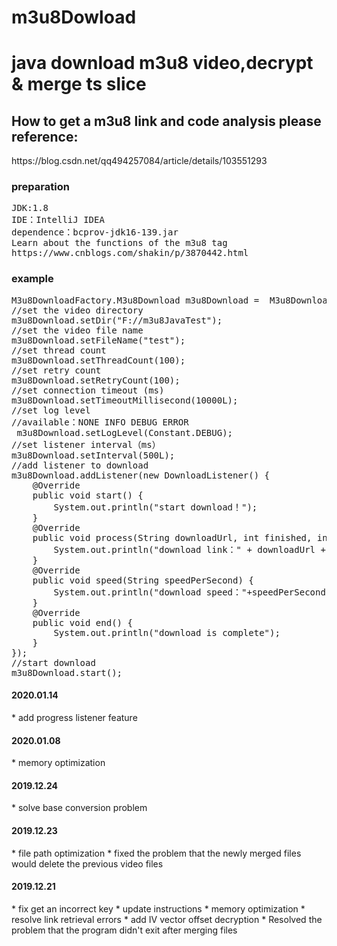 # m3u8Dowload
<h1>java download m3u8 video,decrypt & merge ts slice</h1>
<h2>
How to get a m3u8 link and code analysis please reference:
</h2>
https://blog.csdn.net/qq494257084/article/details/103551293
<h3>preparation</h3>
<pre>
JDK:1.8
IDE：IntelliJ IDEA
dependence：bcprov-jdk16-139.jar
Learn about the functions of the m3u8 tag
https://www.cnblogs.com/shakin/p/3870442.html
</pre>
<h3>example</h3>
<pre>
M3u8DownloadFactory.M3u8Download m3u8Download =  M3u8DownloadFactory.getInstance(M3U8URL);
//set the video directory
m3u8Download.setDir("F://m3u8JavaTest");
//set the video file name
m3u8Download.setFileName("test");
//set thread count 
m3u8Download.setThreadCount(100);
//set retry count
m3u8Download.setRetryCount(100);
//set connection timeout (ms)
m3u8Download.setTimeoutMillisecond(10000L);
//set log level
//available：NONE INFO DEBUG ERROR
 m3u8Download.setLogLevel(Constant.DEBUG);
//set listener interval（ms）
m3u8Download.setInterval(500L);
//add listener to download
m3u8Download.addListener(new DownloadListener() {
    @Override
    public void start() {
        System.out.println("start download！");
    }
    @Override
    public void process(String downloadUrl, int finished, int sum, float percent) {
        System.out.println("download link：" + downloadUrl + "\t have finished" + finished + "\t total" + sum + "\t finished percentage" + percent + "%");
    }
    @Override
    public void speed(String speedPerSecond) {
        System.out.println("download speed："+speedPerSecond);
    }
    @Override
    public void end() {
        System.out.println("download is complete");
    }
});
//start download
m3u8Download.start();
</pre>

<h4>2020.01.14</h4>
* add progress listener feature

<h4>2020.01.08</h4>
* memory optimization

<h4>2019.12.24</h4>
* solve base conversion problem

<h4>2019.12.23</h4>
* file path optimization 
* fixed the problem that the newly merged files would delete the previous video files

<h4>2019.12.21</h4>
* fix get an incorrect key
* update instructions
* memory optimization
* resolve link retrieval errors
* add IV vector offset decryption
* Resolved the problem that the program didn't exit after merging files
